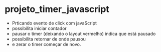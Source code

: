# projeto_timer_javascript

- Prticando evento de click com javaScript
- possibilita iniciar contador
- pausar o timer (deixando o layout vermelho) indica que está pausado 
- possibilita retornar de  onde pausou 
- e zerar o timer começar de novo.
